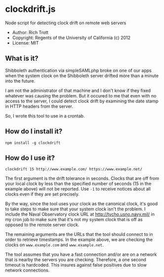clockdrift.js
=============

Node script for detecting clock drift on remote web servers

* Author: Rich Trott
* Copyright: Regents of the University of California (c) 2012
* License: MIT

## What is it?

Shibboleth authentication via simpleSAMLphp broke on one of our apps when the system clock on the Shibboleth server drifted more than a minute into the future. 

I am not the administrator of that machine and I don't know if they fixed whatever was causing the problem. But it occured to me that even with no access to the server, I could detect clock drift by examining the date stamp in HTTP headers from the server.

So, I wrote this tool to use in a crontab.

## How do I install it?

    npm install -g clockdrift

## How do I use it?

    clockdrift 15 http://www.example.com/ https://www.example.net/

The first argument is the drift tolerance in seconds. Clocks that are off from your local clock by less than the specified number of seconds (15 in the example above) will not be reported. Use `-1` to receive notices about all clocks even if they are set precisely.

By the way, since the tool uses your clock as the canonical clock, it's good to take steps to make sure that your system clock isn't the problem. I include the Naval Observatory clock URL at http://tycho.usno.navy.mil/ in my cron job to make sure that it's not my system clock that is off as opposed to the remote server clock.

The remaining arguments are the URLs that the tool should connect to in order to retrieve timestamps. In the example above, we are checking the clocks on `www.example.com` and `www.example.net`.

The tool assumes that you have a fast connection and/or are on a network that is nearby the servers you are checking. Therefore, a one second timeout is hardcoded. This insures against false positives due to slow network connections.